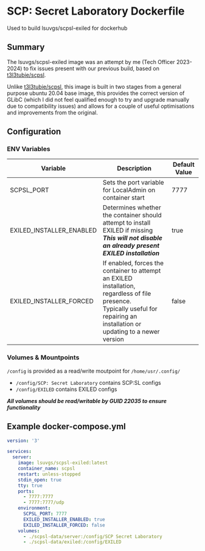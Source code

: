 # SCP: Secret Laboratory Dockerfile
Used to build lsuvgs/scpsl-exiled for dockerhub


## Summary
The lsuvgs/scpsl-exiled image was an attempt by me (Tech Officer 2023-2024) to fix issues present with our previous build, based on [t3l3tubie/scpsl](https://hub.docker.com/r/t3l3tubie/scpsl).

Unlike [t3l3tubie/scpsl](https://hub.docker.com/r/t3l3tubie/scpsl), this image is built in two stages from a general purpose ubuntu 20.04 base image, this provides the correct version of GLibC (which I did not feel qualified enough to try and upgrade manually due to compatibility issues) and allows for a couple of useful optimisations and improvements from the original.


## Configuration

### ENV Variables

| Variable | Description | Default Value |
|---|---|---|
| SCPSL_PORT | Sets the port variable for LocalAdmin on container start | 7777 |
| EXILED_INSTALLER_ENABLED | Determines whether the container should attempt to install EXILED if missing<br>**_This will not disable an already present EXILED installation_** | true |
| EXILED_INSTALLER_FORCED  | If enabled, forces the container to attempt an EXILED installation, regardless of file presence.<br>Typically useful for repairing an installation or updating to a newer version | false |


### Volumes & Mountpoints
`/config` is provided as a read/write moutpoint for `/home/usr/.config/`
- `/config/SCP: Secret Laboratory` contains SCP:SL configs
- `/config/EXILED` contains EXILED configs

**_All volumes should be read/writable by GUID 22035 to ensure functionality_**


## Example docker-compose.yml
```yaml
version: '3'

services:
  server:
    image: lsuvgs/scpsl-exiled:latest
    container_name: scpsl
    restart: unless-stopped
    stdin_open: true
    tty: true
    ports:
      - 7777:7777
      - 7777:7777/udp
    environment:
      SCPSL_PORT: 7777
      EXILED_INSTALLER_ENABLED: true
      EXILED_INSTALLER_FORCED: false
    volumes:
      - ./scpsl-data/server:/config/SCP Secret Laboratory
      - ./scpsl-data/exiled:/config/EXILED
```
